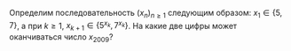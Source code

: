 Определим последовательность $(x_{n})_{n\geq 1}$ следующим образом: $x_{1}\in\left\{5,7\right\}$, а при $k\ge 1$, $x_{k+1}\in\left\{5^{x_{k}},7^{x_{k}}\right\}$. На какие две цифры может оканчиваться число $x_{2009}$?